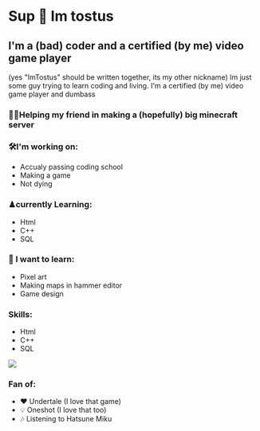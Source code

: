 # Sup 🍞 Im tostus
## I'm a (bad) coder and a certified (by me) video game player
(yes "ImTostus" should be written together, its my other nickname)
Im just some guy trying to learn coding and living.
I'm a certified (by me) video game player and dumbass

### 🤜🤛Helping my friend in making a (hopefully) big minecraft server

### 🛠I'm working on:
 - Accualy passing coding school
 - Making a game
 - Not dying

### ♟currently Learning:
 - Html
 - C++
 - SQL

### 🔑 I want to learn:
 - Pixel art
 - Making maps in hammer editor
 - Game design

### Skills:
  - Html
  - C++
  - SQL
<img src="https://camo.githubusercontent.com/45208b2c6e9c7ca43315ae48a54580c153dad269925f15e9a1351d3e13e84e15/68747470733a2f2f696d672e736869656c64732e696f2f62616467652f2d432b2b2d626c75653f7374796c653d666c61742d737175617265266c6f676f3d63706c7573706c7573">

### Fan of:
  - ❤ Undertale (I love that game)
  - 💡 Oneshot (I love that too)
  - 🎶 Listening to Hatsune Miku
<!--
**MrTostus/MrTostus** is a ✨ _special_ ✨ repository because its `README.md` (this file) appears on your GitHub profile.

Here are some ideas to get you started:

- 🔭 I’m currently working on ...
- 🌱 I’m currently learning ...
- 👯 I’m looking to collaborate on ...
- 🤔 I’m looking for help with ...
- 💬 Ask me about ...
- 📫 How to reach me: ...
- 😄 Pronouns: ...
- ⚡ Fun fact: ...
-->
